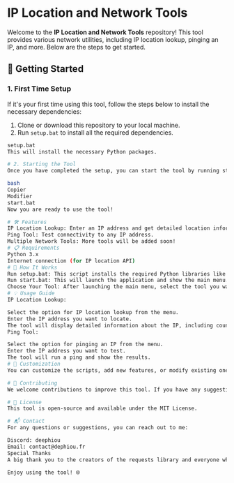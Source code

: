 # IP Location and Network Tools

Welcome to the **IP Location and Network Tools** repository! This tool provides various network utilities, including IP location lookup, pinging an IP, and more. Below are the steps to get started.

## 🚀 Getting Started

### 1. **First Time Setup**

If it's your first time using this tool, follow the steps below to install the necessary dependencies:

1. Clone or download this repository to your local machine.
2. Run `setup.bat` to install all the required dependencies.

```bash
setup.bat
This will install the necessary Python packages.

# 2. Starting the Tool
Once you have completed the setup, you can start the tool by running start.bat. This will launch the main menu where you can choose which feature to use (such as IP Location Lookup, Ping Tool, etc.).

bash
Copier
Modifier
start.bat
Now you are ready to use the tool!

# 🛠️ Features
IP Location Lookup: Enter an IP address and get detailed location information, including country, city, region, and more.
Ping Tool: Test connectivity to any IP address.
Multiple Network Tools: More tools will be added soon!
# 📋 Requirements
Python 3.x
Internet connection (for IP location API)
# 🔧 How It Works
Run setup.bat: This script installs the required Python libraries like requests, sqlite3, multiprocessing, and concurrent.futures.
Run start.bat: This will launch the application and show the main menu.
Choose Your Tool: After launching the main menu, select the tool you want to use (such as IP Location Lookup, Ping, etc.).
# 💡 Usage Guide
IP Location Lookup:

Select the option for IP location lookup from the menu.
Enter the IP address you want to locate.
The tool will display detailed information about the IP, including country, city, region, and more.
Ping Tool:

Select the option for pinging an IP from the menu.
Enter the IP address you want to test.
The tool will run a ping and show the results.
# 🎨 Customization
You can customize the scripts, add new features, or modify existing ones to suit your needs. Feel free to fork the repository and make contributions.

# 🤝 Contributing
We welcome contributions to improve this tool. If you have any suggestions or find bugs, feel free to fork the repository and submit a pull request.

# 📄 License
This tool is open-source and available under the MIT License.

# 📬 Contact
For any questions or suggestions, you can reach out to me:

Discord: deephiou
Email: contact@dephiou.fr
Special Thanks
A big thank you to the creators of the requests library and everyone who has contributed to this project!

Enjoy using the tool! 🌐
